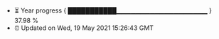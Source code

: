 - ⏳ Year progress { ███████████▁▁▁▁▁▁▁▁▁▁▁▁▁▁▁▁▁▁▁ } 37.98 %
- ⏰ Updated on Wed, 19 May 2021 15:26:43 GMT

